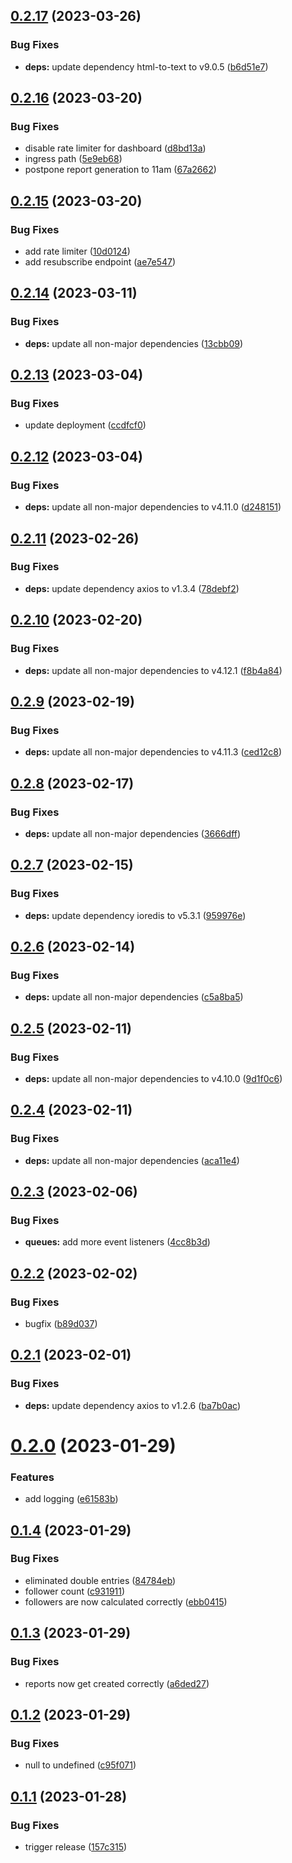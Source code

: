 ## [0.2.17](https://github.com/Mammut-Felix/twitch-tracker/compare/0.2.16...0.2.17) (2023-03-26)


### Bug Fixes

* **deps:** update dependency html-to-text to v9.0.5 ([b6d51e7](https://github.com/Mammut-Felix/twitch-tracker/commit/b6d51e722a3490fc6bb473ecc639a72c0d640985))

## [0.2.16](https://github.com/Mammut-Felix/twitch-tracker/compare/0.2.15...0.2.16) (2023-03-20)


### Bug Fixes

* disable rate limiter for dashboard ([d8bd13a](https://github.com/Mammut-Felix/twitch-tracker/commit/d8bd13ac2870908382d2250474862045434f9a89))
* ingress path ([5e9eb68](https://github.com/Mammut-Felix/twitch-tracker/commit/5e9eb68b8c95780d4e805030f84fad77ab013829))
* postpone report generation to 11am ([67a2662](https://github.com/Mammut-Felix/twitch-tracker/commit/67a2662a82316ba6aab35d50cb1c03c649b3a6b3))

## [0.2.15](https://github.com/Mammut-Felix/twitch-tracker/compare/0.2.14...0.2.15) (2023-03-20)


### Bug Fixes

* add rate limiter ([10d0124](https://github.com/Mammut-Felix/twitch-tracker/commit/10d0124e55e4570163c056b25009725a1ee99b65))
* add resubscribe endpoint ([ae7e547](https://github.com/Mammut-Felix/twitch-tracker/commit/ae7e54704841d58a37d8c7fa96771f41f63e7fd7))

## [0.2.14](https://github.com/Mammut-Felix/twitch-tracker/compare/0.2.13...0.2.14) (2023-03-11)


### Bug Fixes

* **deps:** update all non-major dependencies ([13cbb09](https://github.com/Mammut-Felix/twitch-tracker/commit/13cbb09221b01706e8b9c69089530672fbad5468))

## [0.2.13](https://github.com/Mammut-Felix/twitch-tracker/compare/0.2.12...0.2.13) (2023-03-04)


### Bug Fixes

* update deployment ([ccdfcf0](https://github.com/Mammut-Felix/twitch-tracker/commit/ccdfcf03ca4a3371ebf89d06a5fa5264c96dfef9))

## [0.2.12](https://github.com/Mammut-Felix/twitch-tracker/compare/0.2.11...0.2.12) (2023-03-04)


### Bug Fixes

* **deps:** update all non-major dependencies to v4.11.0 ([d248151](https://github.com/Mammut-Felix/twitch-tracker/commit/d248151ab4716778d86bf11d25573341cdfcad7a))

## [0.2.11](https://github.com/Mammut-Felix/twitch-tracker/compare/0.2.10...0.2.11) (2023-02-26)


### Bug Fixes

* **deps:** update dependency axios to v1.3.4 ([78debf2](https://github.com/Mammut-Felix/twitch-tracker/commit/78debf21e60701b430c01ac0652cb917c6e6b9a9))

## [0.2.10](https://github.com/Mammut-Felix/twitch-tracker/compare/0.2.9...0.2.10) (2023-02-20)


### Bug Fixes

* **deps:** update all non-major dependencies to v4.12.1 ([f8b4a84](https://github.com/Mammut-Felix/twitch-tracker/commit/f8b4a84566df74d4eb647596a7c9d291bf7f60ee))

## [0.2.9](https://github.com/Mammut-Felix/twitch-tracker/compare/0.2.8...0.2.9) (2023-02-19)


### Bug Fixes

* **deps:** update all non-major dependencies to v4.11.3 ([ced12c8](https://github.com/Mammut-Felix/twitch-tracker/commit/ced12c8ce4fcd0e4f7cf3a80755f1e478b72b536))

## [0.2.8](https://github.com/Mammut-Felix/twitch-tracker/compare/0.2.7...0.2.8) (2023-02-17)


### Bug Fixes

* **deps:** update all non-major dependencies ([3666dff](https://github.com/Mammut-Felix/twitch-tracker/commit/3666dff30fabd40bac5ca81fc3c928a1934dca88))

## [0.2.7](https://github.com/Mammut-Felix/twitch-tracker/compare/0.2.6...0.2.7) (2023-02-15)


### Bug Fixes

* **deps:** update dependency ioredis to v5.3.1 ([959976e](https://github.com/Mammut-Felix/twitch-tracker/commit/959976eacb6ac332c1299250c2e9b8a5a8609905))

## [0.2.6](https://github.com/Mammut-Felix/twitch-tracker/compare/0.2.5...0.2.6) (2023-02-14)


### Bug Fixes

* **deps:** update all non-major dependencies ([c5a8ba5](https://github.com/Mammut-Felix/twitch-tracker/commit/c5a8ba500b956398a8eb93943e2b1e19720b9261))

## [0.2.5](https://github.com/Mammut-Felix/twitch-tracker/compare/0.2.4...0.2.5) (2023-02-11)


### Bug Fixes

* **deps:** update all non-major dependencies to v4.10.0 ([9d1f0c6](https://github.com/Mammut-Felix/twitch-tracker/commit/9d1f0c6111f1c8899e44bf7961fe9313690f7362))

## [0.2.4](https://github.com/Mammut-Felix/twitch-tracker/compare/0.2.3...0.2.4) (2023-02-11)


### Bug Fixes

* **deps:** update all non-major dependencies ([aca11e4](https://github.com/Mammut-Felix/twitch-tracker/commit/aca11e44c9384fef7ed1ef05485751f40f065ddb))

## [0.2.3](https://github.com/Mammut-Felix/twitch-tracker/compare/0.2.2...0.2.3) (2023-02-06)


### Bug Fixes

* **queues:** add more event listeners ([4cc8b3d](https://github.com/Mammut-Felix/twitch-tracker/commit/4cc8b3d9aad7fbda84b0d1090aefc25acc75d7ea))

## [0.2.2](https://github.com/Mammut-Felix/twitch-tracker/compare/0.2.1...0.2.2) (2023-02-02)


### Bug Fixes

* bugfix ([b89d037](https://github.com/Mammut-Felix/twitch-tracker/commit/b89d0370927ff8d7a15eba5c963e28d6cda08d54))

## [0.2.1](https://github.com/Mammut-Felix/twitch-tracker/compare/0.2.0...0.2.1) (2023-02-01)


### Bug Fixes

* **deps:** update dependency axios to v1.2.6 ([ba7b0ac](https://github.com/Mammut-Felix/twitch-tracker/commit/ba7b0ac37ca1c11bc46608adba1fdc6a7283d66e))

# [0.2.0](https://github.com/Mammut-Felix/twitch-tracker/compare/0.1.4...0.2.0) (2023-01-29)


### Features

* add logging ([e61583b](https://github.com/Mammut-Felix/twitch-tracker/commit/e61583b9e62bcd9c819b6cec487cf84537ba0d62))

## [0.1.4](https://github.com/Mammut-Felix/twitch-tracker/compare/0.1.3...0.1.4) (2023-01-29)


### Bug Fixes

* eliminated double entries ([84784eb](https://github.com/Mammut-Felix/twitch-tracker/commit/84784ebef805f4a720d4bbeb37843c1fe6f077a0))
* follower count ([c931911](https://github.com/Mammut-Felix/twitch-tracker/commit/c9319110fb8590699e6578f503fcc9e6880a49ee))
* followers are now calculated correctly ([ebb0415](https://github.com/Mammut-Felix/twitch-tracker/commit/ebb0415d46b6507c54fe96706a8702c8b69a7049))

## [0.1.3](https://github.com/Mammut-Felix/twitch-tracker/compare/0.1.2...0.1.3) (2023-01-29)


### Bug Fixes

* reports now get created correctly ([a6ded27](https://github.com/Mammut-Felix/twitch-tracker/commit/a6ded2794887003dd3fe9312d9526cc16d1d4c87))

## [0.1.2](https://github.com/Mammut-Felix/twitch-tracker/compare/0.1.1...0.1.2) (2023-01-29)


### Bug Fixes

* null to undefined ([c95f071](https://github.com/Mammut-Felix/twitch-tracker/commit/c95f071a7d4f081a542dca8cddd57622ffc089b7))

## [0.1.1](https://github.com/Mammut-Felix/twitch-tracker/compare/0.1.0...0.1.1) (2023-01-28)


### Bug Fixes

* trigger release ([157c315](https://github.com/Mammut-Felix/twitch-tracker/commit/157c315602d174703bf41144e5c78c16527c3f5c))

